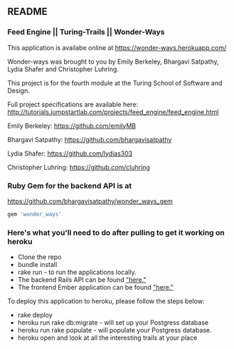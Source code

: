 ## README

### Feed Engine || Turing-Trails || Wonder-Ways

This application is availabe online at https://wonder-ways.herokuapp.com/

Wonder-ways was brought to you by Emily Berkeley, Bhargavi Satpathy, Lydia Shafer and Christopher Luhring.

This project is for the fourth module at the Turing School of Software and Design.

Full project specifications are available here: http://tutorials.jumpstartlab.com/projects/feed_engine/feed_engine.html

Emily Berkeley: https://github.com/emilyMB

Bhargavi Satpathy: https://github.com/bhargavisatpathy

Lydia Shafer: https://github.com/lydias303

Christopher Luhring: https://github.com/cluhring

### Ruby Gem for the backend API is at
https://github.com/bhargavisatpathy/wonder_ways_gem

```ruby
gem 'wonder_ways'
```

### Here's what you'll need to do after pulling to get it working on heroku

* Clone the repo
* bundle install
* rake run - to run the applications locally.
* The backend Rails API can be found ["here."](http://localhost:3900/api/v1/trails)
* The frontend Ember application can be found ["here."](http://localhost:4900)

To deploy this application to heroku, please follow the steps below:
* rake deploy
* heroku run rake db:migrate - will set up your Postgress database
* heroku run rake populate - will populate your Postgress database.
* heroku open and look at all the interesting trails at your place

